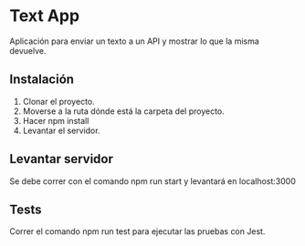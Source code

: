 # Text App

Aplicación para enviar un texto a un API y mostrar lo que la misma devuelve.

## Instalación

  1. Clonar el proyecto.
  2. Moverse a la ruta dónde está la carpeta del proyecto.
  3. Hacer npm install
  4. Levantar el servidor.
 
## Levantar servidor

  Se debe correr con el comando npm run start y levantará en localhost:3000

## Tests

  Correr el comando npm run test para ejecutar las pruebas con Jest.